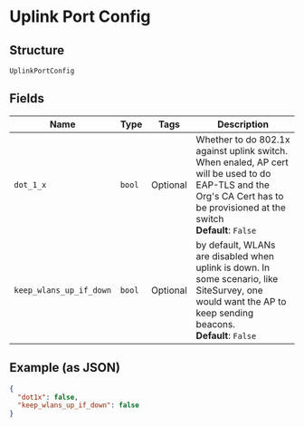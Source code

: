 
# Uplink Port Config

## Structure

`UplinkPortConfig`

## Fields

| Name | Type | Tags | Description |
|  --- | --- | --- | --- |
| `dot_1_x` | `bool` | Optional | Whether to do 802.1x against uplink switch. When enaled, AP cert will be used to do EAP-TLS and the Org's CA Cert has to be provisioned at the switch<br>**Default**: `False` |
| `keep_wlans_up_if_down` | `bool` | Optional | by default, WLANs are disabled when uplink is down. In some scenario, like SiteSurvey, one would want the AP to keep sending beacons.<br>**Default**: `False` |

## Example (as JSON)

```json
{
  "dot1x": false,
  "keep_wlans_up_if_down": false
}
```

